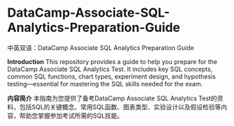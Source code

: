 # DataCamp-Associate-SQL-Analytics-Preparation-Guide
中英双语：DataCamp Associate SQL Analytics Preparation Guide 

**Introduction**
This repository provides a guide to help you prepare for the DataCamp Associate SQL Analytics Test. It includes key SQL concepts, common SQL functions, chart types, experiment design, and hypothesis testing—essential for mastering the SQL skills needed for the exam.

**内容简介**
本指南为您提供了备考DataCamp Associate SQL Analytics Test的资料，包括SQL的关键概念、常用SQL函数、图表类型、实验设计以及假设检验等内容，帮助您掌握参加考试所需的SQL技能。
